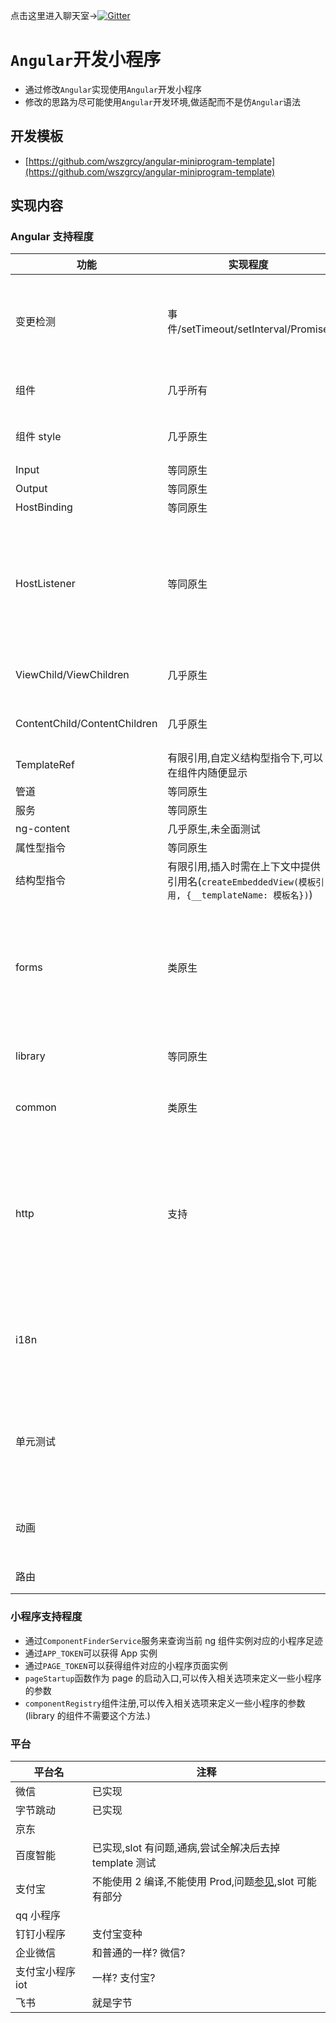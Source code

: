 点击这里进入聊天室->[![Gitter](https://badges.gitter.im/angular-miniprogram/community.svg)](https://gitter.im/angular-miniprogram/community?utm_source=badge&utm_medium=badge&utm_campaign=pr-badge)

# `Angular`开发小程序

- 通过修改`Angular`实现使用`Angular`开发小程序
- 修改的思路为尽可能使用`Angular`开发环境,做适配而不是仿`Angular`语法

## 开发模板

- [https://github.com/wszgrcy/angular-miniprogram-template](https://github.com/wszgrcy/angular-miniprogram-template)

## 实现内容

### Angular 支持程度

| 功能                         | 实现程度                                                                                        | 未实现内容                                                                                                                                    | 备注                                                                                                                                                                           |
| ---------------------------- | ----------------------------------------------------------------------------------------------- | --------------------------------------------------------------------------------------------------------------------------------------------- | ------------------------------------------------------------------------------------------------------------------------------------------------------------------------------ |
| 变更检测                     | 事件/setTimeout/setInterval/Promise                                                             |                                                                                                                                               | web 上可能产生变更的方法已经都 hook 了,如果还有小程序平台可能产生变更检测的操作,可以再添加                                                                                     |
| 组件                         | 几乎所有                                                                                        | 小程序的原生组件需要设置`schemas:[NO_ERRORS_SCHEMA]`                                                                                          |
| 组件 style                   | 几乎原生                                                                                        | styles 内联属性不可使用,                                                                                                                      | 未测试全局样式与组件样式等共同作用的影响                                                                                                                                       |
| Input                        | 等同原生                                                                                        |                                                                                                                                               |
| Output                       | 等同原生                                                                                        |
| HostBinding                  | 等同原生                                                                                        |
| HostListener                 | 等同原生                                                                                        | bind:xxx 无法使用原因为 ng 将此解构解析为`目标(window/document等):方法`,所以如果设置为`xxx`则编译时为`bind:xxx`,可以使用 bindxxx 这种方式代替 |
| ViewChild/ViewChildren       | 几乎原生                                                                                        | 查询的节点为代理节点,不可当做引用插入                                                                                                         |
| ContentChild/ContentChildren | 几乎原生                                                                                        | 查询的节点为代理节点,不可当做引用插入                                                                                                         |
| TemplateRef                  | 有限引用,自定义结构型指令下,可以在组件内随便显示                                                | 全局引用                                                                                                                                      |
| 管道                         | 等同原生                                                                                        |
| 服务                         | 等同原生                                                                                        |
| ng-content                   | 几乎原生,未全面测试                                                                             |
| 属性型指令                   | 等同原生                                                                                        |
| 结构型指令                   | 有限引用,插入时需在上下文中提供引用名(`createEmbeddedView(模板引用, {__templateName: 模板名})`) | 全局上下文中引用                                                                                                                              |
| forms                        | 类原生                                                                                          |                                                                                                                                               | 重写部分源码,实现小程序的一些双向绑定,移除不能使用的双向绑定指令,使用`angular-miniprogram/forms`与`@angular/forms`完全一致,未来也将适配                                        |
| library                      | 等同原生                                                                                        |                                                                                                                                               | 编译的组件库可以在 web 上使用,反之不行                                                                                                                                         |
| common                       | 类原生                                                                                          |                                                                                                                                               | 同 forms,`angular-miniprogram/common`代替`@angular/common`                                                                                                                     |
| http                         | 支持                                                                                            |                                                                                                                                               | 感谢`@HyperLife1119`提供,未测试,使用`angular-miniprogram`引用`WxHttpBackend,{provide: HttpBackend, useExisting: WxHttpBackend}`.可以先自行添加或等未来加入到默认的 module 集成 |
| i18n                         |                                                                                                 | 不支持                                                                                                                                        | 众所周知,国内使用 i18n 的并不多,使用 ng 内置的 i18n 功能就更少了,目前内置的 i18n 并不支持,但是可以用第三方支持                                                                 |
| 单元测试                     |                                                                                                 | 不支持                                                                                                                                        | 同理,目前来说单元测试比 i18n 重要些,但是由于平台的不开放性,所以如果支持需要自己模拟一个环境,但是这个也不影响开发                                                               |
| 动画                         |                                                                                                 | 不支持                                                                                                                                        | 这部分没有仔细研究,但是也有 css 可以稍微代替下,优先级也不高                                                                                                                    |
| 路由                         |                                                                                                 | 不支持                                                                                                                                        | 没有多级路由,实现起来比较鸡肋                                                                                                                                                  |

### 小程序支持程度

- 通过`ComponentFinderService`服务来查询当前 ng 组件实例对应的小程序足迹
- 通过`APP_TOKEN`可以获得 App 实例
- 通过`PAGE_TOKEN`可以获得组件对应的小程序页面实例
- `pageStartup`函数作为 page 的启动入口,可以传入相关选项来定义一些小程序的参数
- `componentRegistry`组件注册,可以传入相关选项来定义一些小程序的参数(library 的组件不需要这个方法.)

### 平台

| 平台名           | 注释                                                                                                      |
| ---------------- | --------------------------------------------------------------------------------------------------------- |
| 微信             | 已实现                                                                                                    |
| 字节跳动         | 已实现                                                                                                    |
| 京东             |
| 百度智能         | 已实现,slot 有问题,通病,尝试全解决后去掉 template 测试                                                    |
| 支付宝           | 不能使用 2 编译,不能使用 Prod,问题[参见](https://forum.alipay.com/mini-app/post/65101060),slot 可能有部分 |
| qq 小程序        |
| 钉钉小程序       | 支付宝变种                                                                                                |
| 企业微信         | 和普通的一样? 微信?                                                                                       |
| 支付宝小程序 iot | 一样? 支付宝?                                                                                             |
| 飞书             | 就是字节                                                                                                  |
